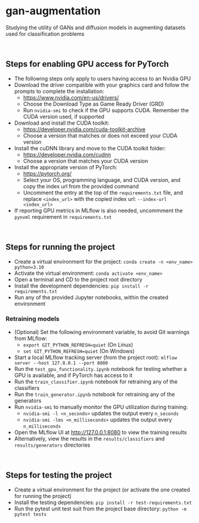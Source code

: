# gan-augmentation
Studying the utility of GANs and diffusion models in augmenting datasets used for classification problems

<br>

## Steps for enabling GPU access for PyTorch
- The following steps only apply to users having access to an Nvidia GPU
- Download the driver compatible with your graphics card and follow the prompts to complete the installation:
    - https://www.nvidia.com/en-us/drivers/
    - Choose the Download Type as Game Ready Driver (GRD)
    - Run `nvidia-smi` to check if the GPU supports CUDA. Remember the CUDA version used, if supported
- Download and install the CUDA toolkit:
    - https://developer.nvidia.com/cuda-toolkit-archive
    - Choose a version that matches or does not exceed your CUDA version
- Install the cuDNN library and move to the CUDA toolkit folder:
    - https://developer.nvidia.com/cudnn
    - Choose a version that matches your CUDA version
- Install the appropriate version of PyTorch:
    - https://pytorch.org/
    - Select your OS, programming language, and CUDA version, and copy the index url from the provided command
    - Uncomment the entry at the top of the `requirements.txt` file, and replace `<index_url>` with the copied index url: `--index-url <index_url>`
- If reporting GPU metrics in MLflow is also needed, uncommment the `pynvml` requirement in `requirements.txt`

<br>

## Steps for running the project
- Create a virtual environment for the project: `conda create -n <env_name> python=3.10`
- Activate the virtual environment: `conda activate <env_name>`
- Open a terminal and CD to the project root directory
- Install the development dependencies: `pip install -r requirements.txt`
- Run any of the provided Jupyter notebooks, within the created environment

### Retraining models
- (Optional) Set the following environment variable, to avoid Git warnings from MLflow:
    - `export GIT_PYTHON_REFRESH=quiet` (On Linux)
    - `set GIT_PYTHON_REFRESH=quiet` (On Windows)
- Start a local MLflow tracking server (from the project root): `mlflow server --host 127.0.0.1 --port 8080`
- Run the `test_gpu_functionality.ipynb` notebook for testing whether a GPU is available, and if PyTorch has access to it
- Run the `train_classifier.ipynb` notebook for retraining any of the classifiers
- Run the `train_generator.ipynb` notebook for retraining any of the generators
- Run `nvidia-smi` to manually monitor the GPU utilization during training:
    - `nvidia-smi -l <n_seconds>` updates the output every `n_seconds`
    - `nvidia-smi -lms <n_milliseconds>` updates the output every `n_milliseconds`
- Open the MLflow UI at http://127.0.0.1:8080 to view the training results
- Alternatively, view the results in the `results/classifiers` and `results/generators` directories

<br>

## Steps for testing the project
- Create a virtual environment for the project (or activate the one created for running the project)
- Install the testing dependencies: `pip install -r test-requirements.txt`
- Run the pytest unit test suit from the project base directory: `python -m pytest tests`

